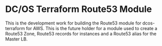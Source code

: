 # DC/OS Terraform Route53 Module
This is the development work for building the Route53 module for dcos-terraform for AWS. This is the future holder for a module used to create a Route53 Zone, Route53 records for instances and a Route53 alias for the Master LB.
